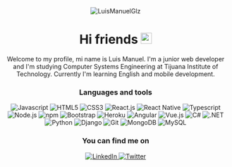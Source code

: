 <div align="center">

  <img align="center" alt="LuisManuelGlz" src="header.gif" />

  # Hi friends <img src="https://emojis.slackmojis.com/emojis/images/1531849430/4246/blob-sunglasses.gif?1531849430" width="25"/>

  Welcome to my profile, mi name is Luis Manuel. I'm a junior web developer and I'm studying Computer Systems Engineering at Tijuana Institute of Technology. Currently I'm learning English and mobile development.

  ### Languages and tools

  <p>
    <img alt="Javascript" src="https://img.shields.io/badge/-Javascript-323330?style=flat-square&logo=javascript&logoColor=F7DF1E" />
    <img alt="HTML5" src="https://img.shields.io/badge/-HTML5-E34F26?style=flat-square&logo=html5&logoColor=white" />
    <img alt="CSS3" src="https://img.shields.io/badge/-CSS3-1572B6?style=flat-square&logo=css3&logoColor=white" />
    <img alt="React.js" src="https://img.shields.io/badge/-React.js-20232A?style=flat-square&logo=react&logoColor=61DAFB" />
    <img alt="React Native" src="https://img.shields.io/badge/-React Native-20232A?style=flat-square&logo=react&logoColor=61DAFB" />
    <img alt="Typescript" src="https://img.shields.io/badge/-Typescript-007ACC?style=flat-square&logo=typescript&logoColor=white" />
    <img alt="Node.js" src="https://img.shields.io/badge/-Node.js-43853D?style=flat-square&logo=node.js&logoColor=white" />
    <img alt="npm" src="https://img.shields.io/badge/-npm-cc0000?style=flat-square&logo=npm&logoColor=white" />
    <img alt="Bootstrap" src="https://img.shields.io/badge/-Bootstrap-563D7C?style=flat-square&logo=bootstrap&logoColor=white" />
    <img alt="Heroku" src="https://img.shields.io/badge/-Heroku-430098?style=flat-square&logo=heroku&logoColor=white" />
    <img alt="Angular" src="https://img.shields.io/badge/-Angular-DD0031?style=flat-square&logo=angular&logoColor=white" />
    <img alt="Vue.js" src="https://img.shields.io/badge/-Vue.js-35495E?style=flat-square&logo=vue.js&logoColor=4FC08D" />
    <img alt="C#" src="https://img.shields.io/badge/-C%23-239120?style=flat-square&logo=c-sharp&logoColor=white" />
    <img alt=".NET" src="https://img.shields.io/badge/-.NET-5C2D91?style=flat-square&logo=.net&logoColor=white" />
    <img alt="Python" src="https://img.shields.io/badge/-Python-14354C?style=flat-square&logo=python&logoColor=white" />
    <img alt="Django" src="https://img.shields.io/badge/-Django-092E20?style=flat-square&logo=django&logoColor=white" />
    <img alt="Git" src="https://img.shields.io/badge/-Git-F05032?style=flat-square&logo=git&logoColor=white" />
    <img alt="MongoDB" src="https://img.shields.io/badge/-MongoDB-4EA94B?style=flat-square&logo=mongodb&logoColor=white" />
    <img alt="MySQL" src="https://img.shields.io/badge/-MySQL-00618A?style=flat-square&logo=mysql&logoColor=white" />
  </p>

  ### You can find me on

  <a href="https://www.linkedin.com/in/luismanuelglz" target="_blank">
    <img alt="LinkedIn" src="https://img.shields.io/badge/linkedin-%230077B5.svg?&style=for-the-badge&logo=linkedin&logoColor=white" />
  </a>
  <a href="https://twitter.com/LuisManuelGlz_" target="_blank">
    <img alt="Twitter" src="https://img.shields.io/badge/twitter-%231DA1F2.svg?&style=for-the-badge&logo=twitter&logoColor=white" />
  </a>

</div>
